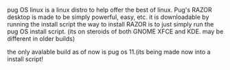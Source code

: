 
pug OS linux is a linux distro to help offer the best of linux. 
Pug's RAZOR desktop is made to be simply powerful, easy, etc. it is downloadable by running the install script
the way to install RAZOR is to just simply run the pug OS install script.
(its on steroids of both GNOME XFCE and KDE. may be different in older builds)

the only avalable build as of now is pug os 11.(its being made now into a install script!
